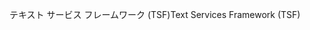 <span data-ttu-id="26de8-101">テキスト サービス フレームワーク (TSF)</span><span class="sxs-lookup"><span data-stu-id="26de8-101">Text Services Framework (TSF)</span></span>